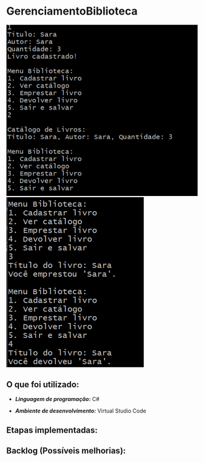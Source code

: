 # GerenciamentoBiblioteca

![alt text](image.png)
![alt text](image-1.png)

## O que foi utilizado:

- ***Linguagem de programação:*** C#

- ***Ambiente de desenvolvimento:*** Virtual Studio Code

## Etapas implementadas:
## Backlog (Possíveis melhorias):
